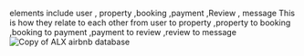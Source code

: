 elements include user , property ,booking ,payment ,Review , message 
This is how they relate to each other from user to property ,property to booking ,booking to payment ,payment to review ,review to message ![Copy of ALX airbnb database](https://github.com/user-attachments/assets/67f0415e-60fe-4865-b045-e56ca118b374)
